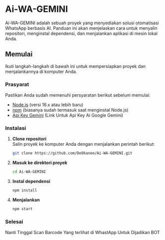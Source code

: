 # Ai-WA-GEMINI

Ai-WA-GEMINI adalah sebuah proyek yang menyediakan solusi otomatisasi WhatsApp berbasis AI. Panduan ini akan menjelaskan cara untuk menyalin repositori, menginstal dependensi, dan menjalankan aplikasi di mesin lokal Anda.

## Memulai

Ikuti langkah-langkah di bawah ini untuk mempersiapkan proyek dan menjalankannya di komputer Anda.

### Prasyarat

Pastikan Anda sudah memenuhi persyaratan berikut sebelum memulai:
- [Node.js](https://nodejs.org/) (versi 16.x atau lebih baru)
- [npm](https://www.npmjs.com/) (biasanya sudah termasuk saat menginstal Node.js)
- [Api Key Gemini](https://aistudio.google.com/app/apikey) (Link Untuk Api Key Ai Google Gemini)

### Instalasi

1. **Clone repositori**  
   Salin proyek ke komputer Anda dengan menjalankan perintah berikut:

   ```bash
   git clone https://github.com/DeOkanee/Ai-WA-GEMINI.git

2. **Masuk ke direktori proyek** 
     ```bash
   cd Ai-WA-GEMINI
3. **Instal dependensi**
    ```bash
    npm install
4. **Menjalankan**
    ```bash
    npm start

### Selesai

Nanti Tinggal Scan Barcode Yang terlihat di WhastApp Untuk Dijadikan BOT